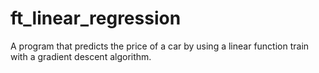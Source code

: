 # ft_linear_regression
A program that predicts the price of a car by using a linear function train with a gradient descent algorithm.
